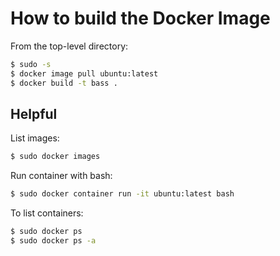 # How to build the Docker Image

From the top-level directory:
```sh
$ sudo -s
$ docker image pull ubuntu:latest
$ docker build -t bass .
```

## Helpful

List images:
```sh
$ sudo docker images
```

Run container with bash:
```sh
$ sudo docker container run -it ubuntu:latest bash
```

To list containers:
```sh
$ sudo docker ps
$ sudo docker ps -a
```
